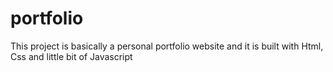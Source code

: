 # portfolio
This project is basically a personal portfolio website and it is built with Html, Css and little bit of Javascript
